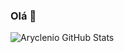 ### Olá 👋

![Aryclenio GitHub Stats](https://github-readme-stats.vercel.app/api?username=aryclenio&show_icons=true)
